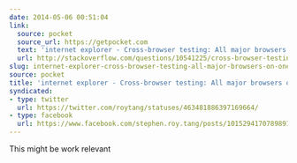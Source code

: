 ```yaml
---
date: 2014-05-06 00:51:04
link:
  source: pocket
  source_url: https://getpocket.com
  text: 'internet explorer - Cross-browser testing: All major browsers on ONE machine'
  url: http://stackoverflow.com/questions/10541225/cross-browser-testing-all-major-browsers-on-one-machine#10541484
slug: internet-explorer-cross-browser-testing-all-major-browsers-on-one-machin
source: pocket
title: 'internet explorer - Cross-browser testing: All major browsers on ONE machine'
syndicated:
- type: twitter
  url: https://twitter.com/roytang/statuses/463481886397169664/
- type: facebook
  url: https://www.facebook.com/stephen.roy.tang/posts/10152941707898912
---
```


This might be work relevant
